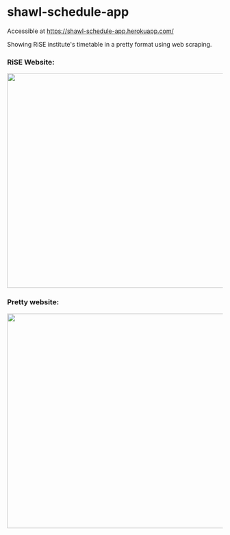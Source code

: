 # shawl-schedule-app

Accessible at https://shawl-schedule-app.herokuapp.com/

Showing RiSE institute's timetable in a pretty format using web scraping.


### RiSE Website:

<img src = "https://user-images.githubusercontent.com/34603371/115720083-574eb880-a39a-11eb-8dfb-5ab30a86a71e.png" width="1000" height="500">


### Pretty website:

<img src = "https://user-images.githubusercontent.com/34603371/115720100-5b7ad600-a39a-11eb-86a8-4d734b972743.png" width="1000" height="500">
